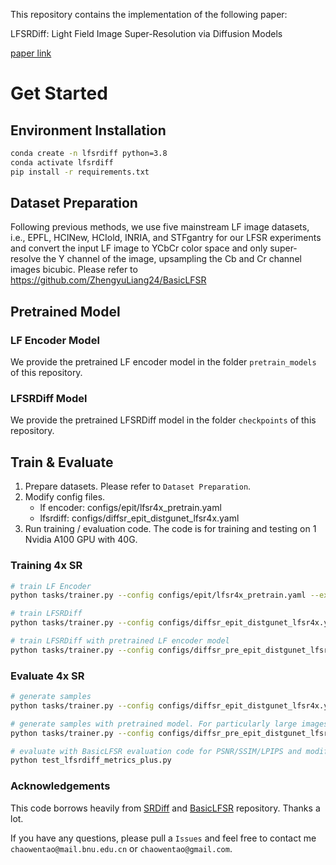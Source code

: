 This repository contains the implementation of the following paper:

  LFSRDiff: Light Field Image Super-Resolution via Diffusion Models
  
  [paper link](http://arxiv.org/abs/2311.16517)

# Get Started

## Environment Installation

```bash
conda create -n lfsrdiff python=3.8
conda activate lfsrdiff
pip install -r requirements.txt
```

## Dataset Preparation

Following previous methods, we use five mainstream LF image datasets, i.e., EPFL, HCINew, HCIold, INRIA, and STFgantry for our LFSR experiments and convert the input LF image to YCbCr color space and only super-resolve the Y channel of the image, upsampling the Cb and Cr channel images bicubic. Please refer to https://github.com/ZhengyuLiang24/BasicLFSR


## Pretrained Model

### LF Encoder Model
We provide the pretrained LF encoder model in the folder ``pretrain_models`` of this repository.

### LFSRDiff Model
We provide the pretrained LFSRDiff model in the folder ``checkpoints`` of this repository.

## Train & Evaluate
1. Prepare datasets. Please refer to ``Dataset Preparation``.
2. Modify config files.
    - lf encoder: configs/epit/lfsr4x_pretrain.yaml
    - lfsrdiff: configs/diffsr_epit_distgunet_lfsr4x.yaml
3. Run training / evaluation code. The code is for training and testing on 1 Nvidia A100 GPU with 40G. 

### Training 4x SR

```bash
# train LF Encoder
python tasks/trainer.py --config configs/epit/lfsr4x_pretrain.yaml --exp_name epit_y_lfsr4x_c32_bs4 --reset

# train LFSRDiff
python tasks/trainer.py --config configs/diffsr_epit_distgunet_lfsr4x.yaml --exp_name diffsr_epit_distgunet_m1111_lfsr4x_c32_bs4 --reset

# train LFSRDiff with pretrained LF encoder model
python tasks/trainer.py --config configs/diffsr_pre_epit_distgunet_lfsr4x.yaml --exp_name diffsr_pre_epit_distgunet_m1111_lfsr4x_c64_bs2_1e4 --reset
```

### Evaluate 4x SR

```bash
# generate samples
python tasks/trainer.py --config configs/diffsr_epit_distgunet_lfsr4x.yaml --exp_name diffsr_epit_distgunet_m1111_lfsr4x_c32_bs4 --infer

# generate samples with pretrained model. For particularly large images, a crop test is required.
python tasks/trainer.py --config configs/diffsr_pre_epit_distgunet_lfsr4x.yaml --exp_name diffsr_pre_epit_distgunet_m1111_lfsr4x_c64_bs2_1e4 --infer

# evaluate with BasicLFSR evaluation code for PSNR/SSIM/LPIPS and modify path of ``result_dir`` 
python test_lfsrdiff_metrics_plus.py
```

### Acknowledgements
This code borrows heavily from [SRDiff](https://github.com/LeiaLi/SRDiff) and [BasicLFSR](https://github.com/ZhengyuLiang24/BasicLFSR) repository. Thanks a lot.

If you have any questions, please pull a `Issues` and feel free to contact me ``chaowentao@mail.bnu.edu.cn`` or ``chaowentao@gmail.com``.